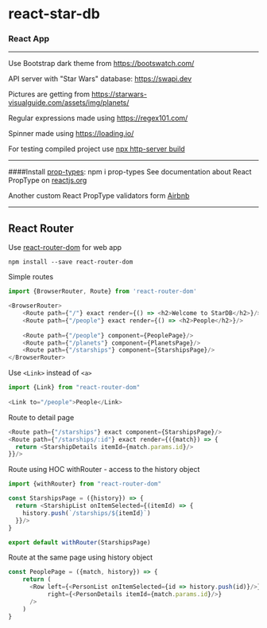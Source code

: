 # react-star-db
### React App
___
Use Bootstrap dark theme from https://bootswatch.com/

API server with "Star Wars" database: https://swapi.dev

Pictures are getting from https://starwars-visualguide.com/assets/img/planets/

Regular expressions made using https://regex101.com/

Spinner made using https://loading.io/

For testing compiled project use [npx http-server build](https://www.npmjs.com/package/http-server)
___
####Install [prop-types](https://www.npmjs.com/package/prop-types): npm i prop-types
See documentation about React PropType on [reactjs.org](https://reactjs.org/docs/typechecking-with-proptypes.html)

Another custom React PropType validators form [Airbnb](https://github.com/airbnb/prop-types)
___
## React Router
Use [react-router-dom](https://www.npmjs.com/package/react-router-dom) for web app
```
npm install --save react-router-dom
```
Simple routes
```javascript   
import {BrowserRouter, Route} from 'react-router-dom'

<BrowserRouter>
    <Route path={"/"} exact render={() => <h2>Welcome to StarDB</h2>}/>
    <Route path={"/people"} exact render={() => <h2>People</h2>}/>
    
    <Route path={"/people"} component={PeoplePage}/>
    <Route path={"/planets"} component={PlanetsPage}/>
    <Route path={"/starships"} component={StarshipsPage}/>
</BrowserRouter>              
```
Use `<Link>` instead of `<a>`
```javascript  
import {Link} from "react-router-dom"
   
<Link to="/people">People</Link>
```
Route to detail page
```javascript
<Route path={"/starships"} exact component={StarshipsPage}/>
<Route path={"/starships/:id"} exact render={({match}) => {
  return <StarshipDetails itemId={match.params.id}/>
}}/>
```
Route using HOC withRouter - access to the history object

```javascript
import {withRouter} from "react-router-dom"

const StarshipsPage = ({history}) => {
  return <StarshipList onItemSelected={(itemId) => {
    history.push(`/starships/${itemId}`)
  }}/>
}

export default withRouter(StarshipsPage)
```
Route at the same page using history object
```javascript
const PeoplePage = ({match, history}) => {
    return (
      <Row left={<PersonList onItemSelected={id => history.push(id)}/>}
           right={<PersonDetails itemId={match.params.id}/>}
      />
    )
}
```